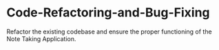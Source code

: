 # Code-Refactoring-and-Bug-Fixing
Refactor the existing codebase and ensure the proper functioning of the Note Taking Application. 
